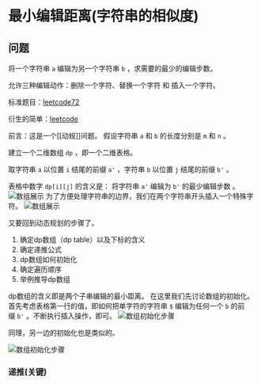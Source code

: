 # 最小编辑距离(字符串的相似度)
## 问题
将一个字符串 `a` 编辑为另一个字符串 `b` ，求需要的最少的编辑步数。

允许三种编辑动作：删除一个字符、替换一个字符 和 插入一个字符。

标准题目：[leetcode72](https://leetcode.cn/problems/edit-distance/)

衍生的简单：[leetcode](https://leetcode.cn/problems/one-away-lcci/)

前言：这是一个[[动规]]问题。
假设字符串 `a` 和 `b` 的长度分别是 `m` 和 `n` 。

建立一个二维数组 `dp` ，即一个二维表格。

取字符串 `a` 以位置 `i` 结尾的前缀 `a'` ，字符串 `b` 以位置 `j` 结尾的前缀 `b'` 。

表格中数字 `dp[i][j]` 的含义是： 将字符串 `a'` 编辑为 `b'` 的最少编辑步数 。
![数组展示](p1.jpeg)
为了方便处理字符串的边界，我们在两个字符串开头插入一个特殊字符。
![数组展示](p2.jpeg)

又要回到动态规划的步骤了。

1.  确定dp数组（dp table）以及下标的含义
2.  确定递推公式
3.  dp数组如何初始化
4.  确定遍历顺序
5.  举例推导dp数组

dp数组的含义即是两个子串编辑的最小距离。
在这里我们先讨论数组的初始化。
首先考虑表格第一行的值，即如何把单字符的字符串 `$` 编辑为任何一个 `b` 的前缀 `b'` 。不断执行插入操作，即可。
![数组初始化步骤](p3.jpeg)

同理，另一边的初始化也是类似的。

![数组初始化步骤](p4.jpeg)

### 递推(关键)
